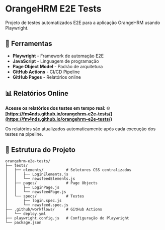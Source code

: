 # OrangeHRM E2E Tests

Projeto de testes automatizados E2E para a aplicação OrangeHRM usando Playwright.

## 🚀 Ferramentas

- **Playwright** - Framework de automação E2E
- **JavaScript** - Linguagem de programação
- **Page Object Model** - Padrão de arquitetura
- **GitHub Actions** - CI/CD Pipeline
- **GitHub Pages** - Relatórios online

## 📊 Relatórios Online

**Acesse os relatórios dos testes em tempo real:**
🌐 **[https://fm4nds.github.io/orangehrm-e2e-tests/](https://fm4nds.github.io/orangehrm-e2e-tests/)**

Os relatórios são atualizados automaticamente após cada execução dos testes na pipeline.

## 📁 Estrutura do Projeto

```
orangehrm-e2e-tests/
├── tests/
│   ├── elements/          # Seletores CSS centralizados
│   │   ├── LoginElements.js
│   │   └── newsfeedElements.js
│   ├── pages/             # Page Objects
│   │   ├── LoginPage.js
│   │   └── newsfeedPage.js
│   └── specs/             # Testes
│       ├── login.spec.js
│       └── newsfeed.spec.js
├── .github/workflows/     # GitHub Actions
│   └── deploy.yml
├── playwright.config.js   # Configuração do Playwright
└── package.json

